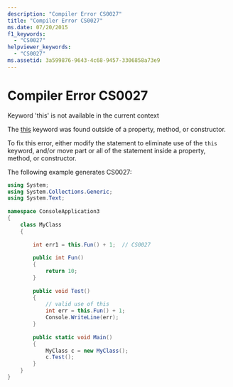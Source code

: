```yaml
---
description: "Compiler Error CS0027"
title: "Compiler Error CS0027"
ms.date: 07/20/2015
f1_keywords: 
  - "CS0027"
helpviewer_keywords: 
  - "CS0027"
ms.assetid: 3a599876-9643-4c68-9457-3306858a73e9
---
```

# Compiler Error CS0027
Keyword 'this' is not available in the current context  
  
 The [this](../language-reference/keywords/this.md) keyword was found outside of a property, method, or constructor.  
  
 To fix this error, either modify the statement to eliminate use of the `this` keyword, and/or move part or all of the statement inside a property, method, or constructor.  
  
 The following example generates CS0027:  
  
```csharp  
using System;  
using System.Collections.Generic;  
using System.Text;  
  
namespace ConsoleApplication3  
{  
    class MyClass  
    {  
  
        int err1 = this.Fun() + 1;  // CS0027
  
        public int Fun()  
        {  
            return 10;  
        }  
  
        public void Test()  
        {  
            // valid use of this  
            int err = this.Fun() + 1;  
            Console.WriteLine(err);  
        }  
  
        public static void Main()  
        {  
            MyClass c = new MyClass();  
            c.Test();  
        }  
    }  
}  
```
